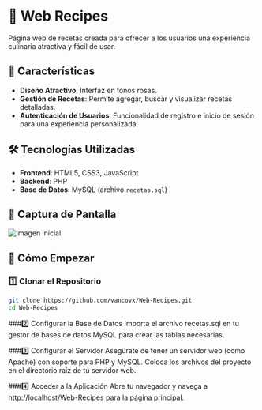 # 🍰 Web Recipes

Página web de recetas creada para ofrecer a los usuarios una experiencia culinaria atractiva y fácil de usar. 

## 🎨 Características

- **Diseño Atractivo**: Interfaz en tonos rosas.
- **Gestión de Recetas**: Permite agregar, buscar y visualizar recetas detalladas.
- **Autenticación de Usuarios**: Funcionalidad de registro e inicio de sesión para una experiencia personalizada.

## 🛠️ Tecnologías Utilizadas

- **Frontend**: HTML5, CSS3, JavaScript
- **Backend**: PHP
- **Base de Datos**: MySQL (archivo `recetas.sql`)

## 📸 Captura de Pantalla
![Imagen inicial](/img/previsualizacion.png)

## 🚀 Cómo Empezar
### 1️⃣ Clonar el Repositorio

```sh
git clone https://github.com/vancovx/Web-Recipes.git
cd Web-Recipes
````

###2️⃣ Configurar la Base de Datos
Importa el archivo recetas.sql en tu gestor de bases de datos MySQL para crear las tablas necesarias.

###3️⃣ Configurar el Servidor
Asegúrate de tener un servidor web (como Apache) con soporte para PHP y MySQL.
Coloca los archivos del proyecto en el directorio raíz de tu servidor web.

###4️⃣ Acceder a la Aplicación
Abre tu navegador y navega a http://localhost/Web-Recipes para la página principal.
